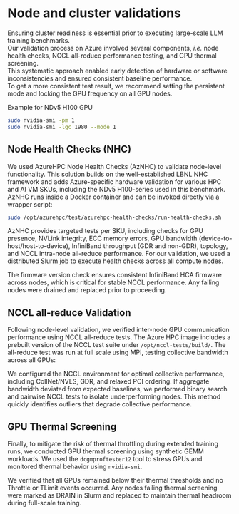 # Node and cluster validations

Ensuring cluster readiness is essential prior to executing large-scale LLM training benchmarks.  
Our validation process on Azure involved several components, _i.e._ node health checks, NCCL all-reduce performance testing, and GPU thermal screening.  
This systematic approach enabled early detection of hardware or software inconsistencies and ensured consistent baseline performance.  
To get a more consistent test result, we recommend setting the persistent mode and locking the GPU frequency on all GPU nodes.

Example for NDv5 H100 GPU

```bash
sudo nvidia-smi -pm 1
sudo nvidia-smi -lgc 1980 --mode 1
```

## Node Health Checks (NHC)

We used AzureHPC Node Health Checks (AzNHC) to validate node-level functionality. This solution builds on the well-established LBNL NHC framework and adds Azure-specific hardware validation for various HPC and AI VM SKUs, including the NDv5 H100-series used in this benchmark. AzNHC runs inside a Docker container and can be invoked directly via a wrapper script:

```bash
sudo /opt/azurehpc/test/azurehpc-health-checks/run-health-checks.sh
```

AzNHC provides targeted tests per SKU, including checks for GPU presence, NVLink integrity, ECC memory errors, GPU bandwidth (device-to-host/host-to-device), InfiniBand throughput (GDR and non-GDR), topology, and NCCL intra-node all-reduce performance. For our validation, we used a distributed Slurm job to execute health checks across all compute nodes.

The firmware version check ensures consistent InfiniBand HCA firmware across nodes, which is critical for stable NCCL performance. Any failing nodes were drained and replaced prior to proceeding.

## NCCL all-reduce Validation

Following node-level validation, we verified inter-node GPU communication performance using NCCL all-reduce tests. The Azure HPC image includes a prebuilt version of the NCCL test suite under `/opt/nccl-tests/build/`. The all-reduce test was run at full scale using MPI, testing collective bandwidth across all GPUs:

We configured the NCCL environment for optimal collective performance, including CollNet/NVLS, GDR, and relaxed PCI ordering. If aggregate bandwidth deviated from expected baselines, we performed binary search and pairwise NCCL tests to isolate underperforming nodes. This method quickly identifies outliers that degrade collective performance.

## GPU Thermal Screening

Finally, to mitigate the risk of thermal throttling during extended training runs, we conducted GPU thermal screening using synthetic GEMM workloads. We used the `dcgmproftester12` tool to stress GPUs and monitored thermal behavior using `nvidia-smi`.

We verified that all GPUs remained below their thermal thresholds and no Throttle or TLimit events occurred. Any nodes failing thermal screening were marked as DRAIN in Slurm and replaced to maintain thermal headroom during full-scale training.
